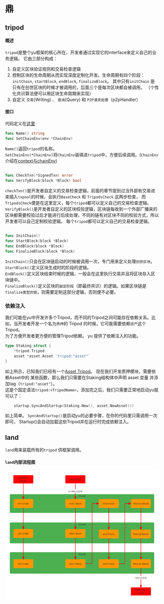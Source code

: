 # 鼎  

## tripod  
#### 概述
`tripod`是整个yu框架的核心所在，开发者通过实现它的interface来定义自己的业务逻辑。 它由三部分构成：  
1.  自定义区块验证规则和交易检查逻辑   
2.  控制区块的生命周期从而实现深度定制化开发。生命周期有四个阶段：`initChain`, `startBlock`, `endBlock`, `finalizeBlock`。 其中只有`initChain`
是只有在创世区块的时候才被调用的，后面三个是每次区块都会被调用。 （个性化共识算法便可以用区块生命周期来实现）   
3. 自定义 `交易`(Writing) 、 `查询`(Query) 和 `P2P请求处理`（p2pHandler） 
#### 接口  
代码定义在[这里](https://github.com/yu-org/yu/blob/master/core/tripod/tripod.go)

```go
func Name() string
func SetChainEnv(env *ChainEnv)
```

`Name()`返回`tripod`的名称。  
`SetChainEnv(*ChainEnv)`将`ChainEnv`装填进`tripod`中，方便后续调用。(`ChainEnv`介绍在[context与chainEnv](5.2context与chainEnv.md))

## 
```go
func CheckTxn(*SignedTxn) error
func VerifyBlock(block *Block) bool
``` 
`checkTxn()`是开发者自定义的交易检查逻辑，前面的章节提到过当外部有交易进来插入`txpool`的时候，会执行`BaseCheck` 和 `TripodsCheck` 这两步检查，
而`TripodsCheck`便是在这里定义，每个`tripod`都可以定义自己的交易检查逻辑。  
`VerifyBlock()`是开发者自定义的区块校验逻辑，区块链每收到一个外部广播来的区块都需要校验过后才能进行后续处理，不同的链有对区块不同的校验方式，所以 
开发者可以自己定制校验逻辑。 每个`tripod`都可以定义自己的交易检查逻辑。

##  
```go
func InitChain() 
func StartBlock(block *Block) 
func EndBlock(block *Block) 
func FinalizeBlock(block *Block) 
```  
`InitChain()`只会在区块链启动的时候被调用一次，专门用来定义处理`创世区块`。  
`StartBlock()`定义区块生成时的阶段的逻辑。    
`EndBlock()`定义区块结束时候的逻辑，一般会在这里执行交易并且将区块存入区块链中。   
`FinalizeBlock()`定义区块的`敲定阶段`（即最终共识）的逻辑。如果区块链是`finalize类型的链`，则需要定制这部分逻辑，否则便不必要。


### 依赖注入 
我们可能在yu中开发许多个Tripod，而不同的Tripod之间可能存在依赖关系。比如，当开发者开发一个名为`质押`的 Tripod 的时候，它可能需要依赖`资产`这个 Tripod。  
为了方便开发者更方便的管理Tripod依赖。 yu 提供了依赖注入的功能。
```go
type Staking struct {
	*tripod.Tripod
	asset *asset.Asset `tripod:"asset"`
}
```  
如上所示，已知我们已经有一个[Asset Tripod](https://github.com/yu-org/yu/blob/master/apps/asset/transfer.go)。 现在我们开发质押模块，需要依赖Asset中的
某些函数，那么我们只需要在Staking结构体中声明 asset 变量 并添加tag（`tripod:"asset"`）。  
这是个固定语法`tripod:<TripodName>`，添加完之后，我们只需要正常地启动yu就可以了：   
```go
    startup.SyncAndStartup(Staking.New(), asset.NewAsset())
```
如上简单。 `SyncAndStartup()`是启动yu的必要步骤，在你的代码里只需调用一次即可， Startup()会自动加载这些Tripod并在运行时完成依赖注入。


## land  
`land`用来装载所有的`tripod` 供框架调用。
#### `land`内部流程图
![image](land内部流程图.png)

 